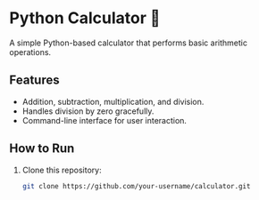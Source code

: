 # Python Calculator 🧮

A simple Python-based calculator that performs basic arithmetic operations.

## Features
- Addition, subtraction, multiplication, and division.
- Handles division by zero gracefully.
- Command-line interface for user interaction.

## How to Run
1. Clone this repository:
   ```bash
   git clone https://github.com/your-username/calculator.git
   
